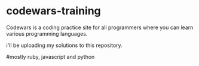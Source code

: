 # codewars-training

Codewars is a coding practice site for all programmers where you can learn various programming languages.

i'll be uploading my solutions to this repository.

#mostly ruby, javascript and python
